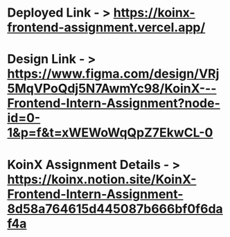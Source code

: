# Deployed Link - > https://koinx-frontend-assignment.vercel.app/

# Design Link - > https://www.figma.com/design/VRj5MqVPoQdj5N7AwmYc98/KoinX---Frontend-Intern-Assignment?node-id=0-1&p=f&t=xWEWoWqQpZ7EkwCL-0

# KoinX Assignment Details - > https://koinx.notion.site/KoinX-Frontend-Intern-Assignment-8d58a764615d445087b666bf0f6daf4a
